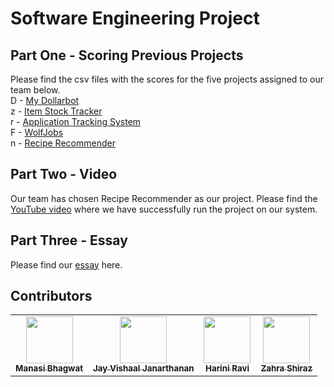 # Software Engineering  Project

## Part One - Scoring Previous Projects
Please find the csv files with the scores for the five projects assigned to our team below.  
D - [My Dollarbot](https://github.com/Fall-2023-SE-Group-14/Project/blob/main/proj1/Project%201%20(%20Team%2014%20)%20-%20Dollar%20Bot.csv)  
z - [Item Stock Tracker](https://github.com/Fall-2023-SE-Group-14/Project/blob/main/proj1/Project%201%20(%20Team%2014%20)%20-%20Item%20Stock%20Tracker.csv)  
r - [Application Tracking System](https://github.com/Fall-2023-SE-Group-14/Project/blob/main/proj1/Project%201%20(%20Team%2014%20)%20-%20Application%20Tracking%20System.csv)  
F - [WolfJobs](https://github.com/Fall-2023-SE-Group-14/Project/blob/main/proj1/Project%201%20(%20Team%2014%20)%20-%20WolfJobs.csv)  
n - [Recipe Recommender](https://github.com/Fall-2023-SE-Group-14/Project/blob/main/proj1/Project%201%20(%20Team%2014%20)%20-%20Recipe%20Recommender.csv)  

## Part Two - Video
Our team has chosen Recipe Recommender as our project. Please find the [YouTube video](https://youtu.be/_-tQq12BTNI?feature=shared) where we have successfully run the project on our system.

## Part Three - Essay
Please find our [essay](https://github.com/Fall-2023-SE-Group-14/Project/blob/main/proj1/Essay.md) here.

## Contributors

<table>
  <tr>
        <td align="center"><a href="https://github.com/manasibhagwat21"><img src="https://avatars.githubusercontent.com/manasibhagwat21" width="75px;" alt=""/><br /><sub><b>Manasi Bhagwat</b></sub></a><br /></td>
    <td align="center"><a href="https://github.com/jayvishaalj"><img src="https://avatars.githubusercontent.com/jayvishaalj" width="75px;" alt=""/><br /><sub><b>Jay Vishaal Janarthanan</b></sub></a></td>
    <td align="center"><a href="https://github.com/harini237"><img src="https://avatars.githubusercontent.com/harini237" width="75px;" alt=""/><br /><sub><b>Harini Ravi</b></sub></a><br /></td>
         <td align="center"><a href="https://github.com/zahrashiraz97"><img src="https://avatars.githubusercontent.com/zahrashiraz97" width="75px;" alt=""/><br /><sub><b>Zahra Shiraz</b></sub></a><br /></td>
   
  </tr>
</table>
